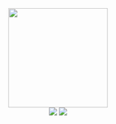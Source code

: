 <div id="header" align="center" >
  <img src="https://media0.giphy.com/media/v1.Y2lkPTc5MGI3NjExamJocW5oazU0MHlwOTdzNjFvZ3BlYTNwZWJ4OTNuZng2YmViaG5vdCZlcD12MV9pbnRlcm5hbF9naWZfYnlfaWQmY3Q9Zw/wGWFVvwJybDwTlnTSS/giphy.gif" width="200" height="200">
</div>

<div align="center">
  <img src="https://img.shields.io/badge/LinkedIn-link?style=flat&color=blue&link=https%3A%2F%2Fwww.linkedin.com%2Fin%2Fbrian-osora%2F">
  <img src="https://img.shields.io/badge/x-in?style=flat-square&logo=x&color=black&link=https%3A%2F%2Fx.com%2FBryanOsora" >
</div>

<img src="https://komarev.com/ghpvc/?username=Osorabrian&style=flat-square&color=blue" alt=""/>




